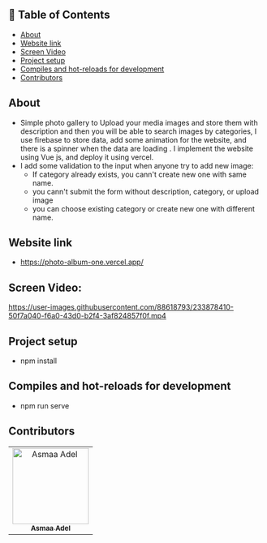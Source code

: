 ## 📝 Table of Contents

- [About <a name = "about"></a>](#about-)
- [Website link <a name = "link"></a>](#website-link-)
- [Screen Video <a name = "screen-video"></a>](#screen-video-)
- [Project setup <a name = "Project-setup"></a>](#project-setup-)
- [Compiles and hot-reloads for development <a name = "Compiles-and-hot-reloads-for-development"></a>](#compiles-and-hot-reloads-for-development-)
- [Contributors <a name = "Contributors"></a>](#contributors-)

## About <a name = "about"></a>
- Simple photo gallery to Upload your media images and store them with description and then you will be able to search images by categories, I use firebase to store  data, add some animation for the website, and there is a spinner when the data are loading . I implement the website using Vue js, and deploy it using vercel.
- I add some validation to the input when anyone try to add new image:
  - If category already exists, you cann't create new one with same name.
  - you cann't submit the form without description, category, or upload image
  - you can choose existing category or create new one with different name.

## Website link <a name = "link"></a>
- https://photo-album-one.vercel.app/

## Screen Video: <a name = "screen-video"></a>

https://user-images.githubusercontent.com/88618793/233878410-50f7a040-f6a0-43d0-b2f4-3af824857f0f.mp4


## Project setup <a name = "Project-setup"></a>
- npm install

## Compiles and hot-reloads for development <a name = "Compiles-and-hot-reloads-for-development"></a>
- npm run serve

## Contributors <a name = "Contributors"></a>

<table>
  <tr>
    <td align="center">
    <a href="https://github.com/asmaaadel0" target="_black">
    <img src="https://avatars.githubusercontent.com/u/88618793?s=400&u=886a14dc5ef5c205a8e51942efe9665ed8fd4717&v=4" width="150px;" alt="Asmaa Adel"/>
    <br />
    <sub><b>Asmaa Adel</b></sub></a>
    
  </tr>
 </table>
